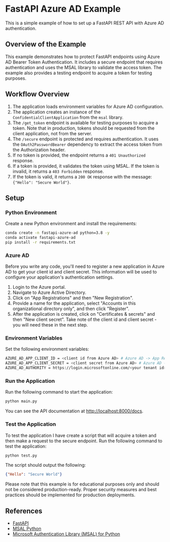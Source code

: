 # FastAPI Azure AD Example

This is a simple example of how to set up a FastAPI REST API with Azure AD authentication.

## Overview of the Example

This example demonstrates how to protect FastAPI endpoints using Azure AD Bearer Token Authentication. It includes a secure endpoint that requires authentication and uses the MSAL library to validate the access token. The example also provides a testing endpoint to acquire a token for testing purposes.

## Workflow Overview

1. The application loads environment variables for Azure AD configuration.
2. The application creates an instance of the `ConfidentialClientApplication` from the `msal` library.
3. The `/get_token` endpoint is available for testing purposes to acquire a token. Note that in production, tokens should be requested from the client application, not from the server.
4. The `/secure` endpoint is protected and requires authentication. It uses the `OAuth2PasswordBearer` dependency to extract the access token from the Authorization header.
5. If no token is provided, the endpoint returns a `401 Unauthorized` response.
6. If a token is provided, it validates the token using MSAL. If the token is invalid, it returns a `403 Forbidden` response.
7. If the token is valid, it returns a `200 OK` response with the message: `{"Hello": "Secure World"}`.

## Setup

### Python Environment

Create a new Python environment and install the requirements:

```bash
conda create -n fastapi-azure-ad python=3.8 -y
conda activate fastapi-azure-ad
pip install -r requirements.txt
```

### Azure AD

Before you write any code, you'll need to register a new application in Azure AD to get your client id and client secret. This information will be used to configure your application's authentication settings.

1. Login to the Azure portal.
2. Navigate to Azure Active Directory.
3. Click on "App Registrations" and then "New Registration".
4. Provide a name for the application, select "Accounts in this organizational directory only", and then click "Register".
5. After the application is created, click on "Certificates & secrets" and then "New client secret". Take note of the client id and client secret - you will need these in the next step.

### Environment Variables

Set the following environment variables:

```bash
AZURE_AD_APP_CLIENT_ID = <client id from Azure AD> # Azure AD -> App Registrations -> <your app> -> Overview
AZURE_AD_APP_CLIENT_SECRET = <client secret from Azure AD> # Azure AD -> App Registrations -> <your app> -> Certificates & secrets
AZURE_AD_AUTHORITY = https://login.microsoftonline.com/<your tenant id> # Azure AD -> App Registrations -> <your app> -> Overview
```

### Run the Application

Run the following command to start the application:

```bash
python main.py
```

You can see the API documentation at [http://localhost:8000/docs](http://localhost:8000/docs).

### Test the Application

To test the application I have create a script that will acquire a token and then make a request to the secure endpoint. Run the following command to test the application:

```bash
python test.py
```

The script should output the following:

```json
{"Hello": "Secure World"}
```

Please note that this example is for educational purposes only and should not be considered production-ready. Proper security measures and best practices should be implemented for production deployments.

## References
- [FastAPI](https://fastapi.tiangolo.com/)
- [MSAL Python](https://github.com/AzureAD/microsoft-authentication-library-for-python)
- [Microsoft Authentication Library (MSAL) for Python](https://learn.microsoft.com/en-us/python/api/msal/overview-msal?view=msal-py-latest)